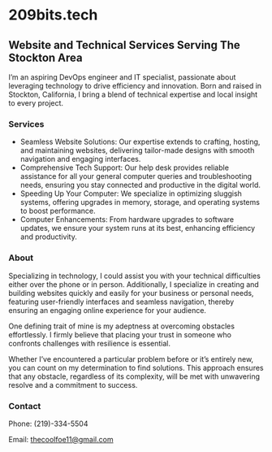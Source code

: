# 209bits.tech

## Website and Technical Services Serving The Stockton Area

I’m an aspiring DevOps engineer and IT specialist, passionate about leveraging technology to drive efficiency and innovation. Born and raised in Stockton, California, I bring a blend of technical expertise and local insight to every project.

### Services

* Seamless Website Solutions: Our expertise extends to crafting, hosting, and maintaining websites, delivering tailor-made designs with smooth navigation and engaging interfaces.
* Comprehensive Tech Support: Our help desk provides reliable assistance for all your general computer queries and troubleshooting needs, ensuring you stay connected and productive in the digital world.
* Speeding Up Your Computer: We specialize in optimizing sluggish systems, offering upgrades in memory, storage, and operating systems to boost performance.
* Computer Enhancements: From hardware upgrades to software updates, we ensure your system runs at its best, enhancing efficiency and productivity.

### About

Specializing in technology, I could assist you with your technical difficulties either over the phone or in person. Additionally, I specialize in creating and building websites quickly and easily for your business or personal needs, featuring user-friendly interfaces and seamless navigation, thereby ensuring an engaging online experience for your audience.

One defining trait of mine is my adeptness at overcoming obstacles effortlessly. I firmly believe that placing your trust in someone who confronts challenges with resilience is essential.

Whether I’ve encountered a particular problem before or it’s entirely new, you can count on my determination to find solutions. This approach ensures that any obstacle, regardless of its complexity, will be met with unwavering resolve and a commitment to success.

### Contact 

Phone: (219)-334-5504

Email: thecoolfoe11@gmail.com

